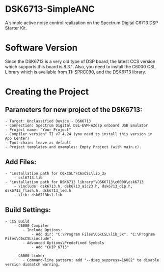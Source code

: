 # DSK6713-SimpleANC
A simple active noise control realization on the Spectrum Digital C6713 DSP Starter Kit.

# Software Version
Since the DSK6713 is a very old type of DSP board, the latest CCS version which supports this board is 8.3.1. Also, you need to install the C6000 CSL Library which is available from [TI: SPRC090](https://www.ti.com/tool/SPRC090), and the [DSK6713 library](https://spinlab.wpi.edu/courses/ece4703/lib/DSK6713.zip).

# Creating the Project
## Parameters for new project of the DSK6713:
	- Target: Unclassified Device - DSK6713
	- Connection: Spectrum Digital DSL-EVM-eZdsp onboard USB Emulator
	- Project name: "Your Project"
	- Compiler version" TI v7.4.24 (you need to install this version in App Center)
	- Tool-chain: leave as default
	- Project templates and examples: Empty Project (with main.c).

## Add Files:
	- "installation path for C6xCSL"\C6xCSL\lib_3x
		- csl6713.lib
	- "installation path for DSK6713 library"\DSK6713\c6000\dsk6713
		- \include: dsk6713.h, dsk6713_aic23.h, dsk6713_dip.h, dsk6713_flash.h, dsk6713_led.h
		- \lib: dsk6713bsl.lib

## Build Settings:
	- CCS Build
		- C6000 Compiler
			- Include Options:
				- Add dir: "C:\Program Files\C6xCSL\lib_3x", "C:\Program Files\C6xCSL\include".
			- Advanced Options\Predefined Symbols
				- Add "CHIP_6713"

		- C6000 Linker
			- Command-line pattern: add "--diag_suppress=16002" to disable version dismatch warning.
